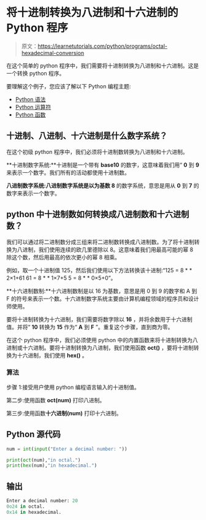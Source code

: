 # 将十进制转换为八进制和十六进制的 Python 程序

> 原文：<https://learnetutorials.com/python/programs/octal-hexadecimal-conversion>

在这个简单的 python 程序中，我们需要将十进制转换为八进制和十六进制。这是一个转换 python 程序。

要理解这个例子，您应该了解以下 Python 编程主题:

*   [Python 语法](../../python/syntax-comments "Python Syntax")
*   [Python 运算符](../../python/python-operators "Operators in Python")
*   [Python 函数](../../python/python-functions-tutorials "Python functions")

## 十进制、八进制、十六进制是什么数字系统？

在这个初级 python 程序中，我们必须将十进制数转换为八进制和十六进制。

**十进制数字系统:**十进制是一个带有 **base10** 的数字，这意味着我们用“ **0** 到 **9** 来表示一个数字。我们所有的活动都使用十进制数。

**八进制数字系统:**八进制数字系统是以**为基数 8** 的数字系统，意思是用从 **0** 到 **7** 的数字来表示一个数字。

## python 中十进制数如何转换成八进制数和十六进制数？

我们可以通过将二进制数分成三组来将二进制数转换成八进制数。为了将十进制转换为八进制，我们使用连续的欧几里德除以 8。这意味着我们用最高可能的幂 8 除这个数，然后用最高的依次更小的幂 8 相乘。

例如，取一个十进制值 125，然后我们使用以下方法转换该十进制:“125 = 8 * * 2×1+61 61 = 8 * * 1×7+5 5 = 8 * * 0×5+0”。

**十六进制数制:**十六进制数制是以 16 为基数，意思是用 0 到 9 的数字和 A 到 F 的符号来表示一个数。十六进制数字系统主要由计算机编程领域的程序员和设计师使用。

要将十进制转换为十六进制，我们需要将数字除以 **16** ，并将余数用于十六进制值。并将“ **10** 转换为 **15** 作为“ **A** 到 **F** ”。重复这个步骤，直到商为零。

在这个 python 程序中，我们必须使用 python 中的内置函数来将十进制转换为八进制或十六进制。要将十进制转换为八进制，我们使用函数 **oct()** ，要将十进制转换为十六进制，我们使用 **hex()** 。

### 算法

步骤 1:接受用户使用 python 编程语言输入的十进制值。

第二步:使用函数 **oct(num)** 打印八进制。

第三步:使用函数**十六进制(num)** 打印十六进制。

## Python 源代码

```py
num = int(input("Enter a decimal number: "))  

print(oct(num),"in octal.")  
print(hex(num),"in hexadecimal.")

```

## 输出

```py
Enter a decimal number: 20
0o24 in octal.
0x14 in hexadecimal.
```